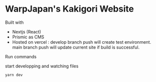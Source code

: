 # WarpJapan's Kakigori Website

Built with

- Nextjs (React)
- Prismic as CMS
- Hosted on vercel : develop branch push will create test environment. main branch push will update current site if build is successful.

Run commands

start developping and watching files

```
yarn dev
```
